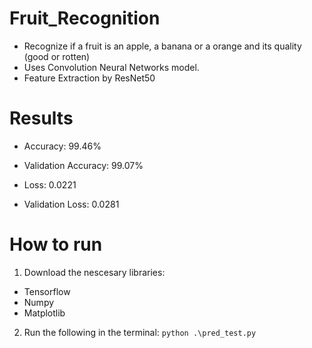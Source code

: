 # Fruit_Recognition
- Recognize if a fruit is an apple, a banana or a orange and its quality (good or rotten)
- Uses Convolution Neural Networks model.
- Feature Extraction by ResNet50

# Results
- Accuracy: 99.46%
- Validation Accuracy: 99.07%

- Loss: 0.0221
- Validation Loss: 0.0281

# How to run
1. Download the nescesary libraries:
- Tensorflow
- Numpy
- Matplotlib

2. Run the following in the terminal:
 `python .\pred_test.py`
